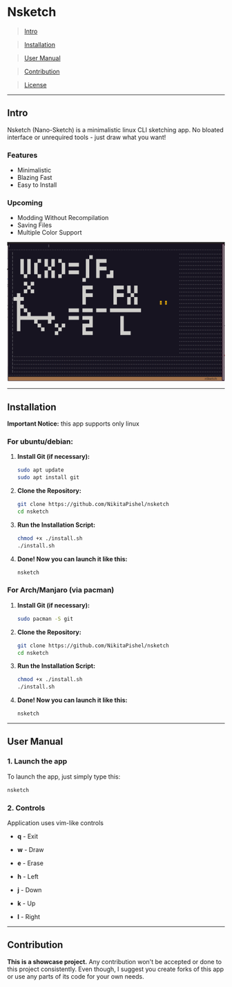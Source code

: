 # **Nsketch**

> [Intro](#intro)

> [Installation](#installation)

> [User Manual](#user-manual)

> [Contribution](#contribution)

> [License](/LICENSE.md)

---

## Intro
Nsketch (Nano-Sketch) is a minimalistic linux CLI sketching app. No bloated interface or unrequired tools - just draw what you want!

### Features
- Minimalistic
- Blazing Fast
- Easy to Install

### Upcoming
- Modding Without Recompilation
- Saving Files
- Multiple Color Support

![Screenshot 1](./readmeFiles/screenshot-1.png?width=360)

---

## **Installation**
**Important Notice:** this app supports only linux

### For ubuntu/debian:
1.  **Install Git (if necessary):**
    ```bash
    sudo apt update
    sudo apt install git
    ```

2.  **Clone the Repository:**
    ```bash
    git clone https://github.com/NikitaPishel/nsketch
    cd nsketch
    ```

3.  **Run the Installation Script:**
    ```bash
    chmod +x ./install.sh
    ./install.sh
    ```

4. **Done! Now you can launch it like this:**
    ```bash
    nsketch
    ```

### For Arch/Manjaro (via pacman)
1.  **Install Git (if necessary):**
    ```bash
    sudo pacman -S git
    ```

2.  **Clone the Repository:**
    ```bash
    git clone https://github.com/NikitaPishel/nsketch
    cd nsketch
    ```

3.  **Run the Installation Script:**
    ```bash
    chmod +x ./install.sh
    ./install.sh
    ```

4. **Done! Now you can launch it like this:**
    ```bash
    nsketch
    ```

---

## **User Manual**
### **1. Launch the app**
To launch the app, just simply type this:
```bash
nsketch
```

### **2. Controls**
Application uses vim-like controls

- **q** - Exit

- **w** - Draw
- **e** - Erase

- **h** - Left
- **j** - Down
- **k** - Up
- **l** - Right

---

## **Contribution**
**This is a showcase project.** Any contribution won't be accepted or done to this project consistently. Even though, I suggest you create forks of this app or use any parts of its code for your own needs.